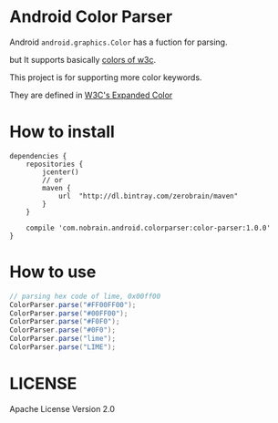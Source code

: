 # Android Color Parser

Android `android.graphics.Color` has a fuction for parsing.

but It supports basically [colors of w3c](https://www.w3.org/TR/css3-color/#html4).
 
This project is for supporting more color keywords.

They are defined in [W3C's Expanded Color](https://www.w3.org/TR/css3-color/#svg-color)

# How to install

```
dependencies {
    repositories {
        jcenter()
        // or
        maven {
            url  "http://dl.bintray.com/zerobrain/maven" 
        }
    }
    
    compile 'com.nobrain.android.colorparser:color-parser:1.0.0'
}
```


# How to use

```java
// parsing hex code of lime, 0x00ff00
ColorParser.parse("#FF00FF00"); 
ColorParser.parse("#00FF00"); 
ColorParser.parse("#F0F0");
ColorParser.parse("#0F0");
ColorParser.parse("lime");
ColorParser.parse("LIME");
```

# LICENSE

Apache License Version 2.0